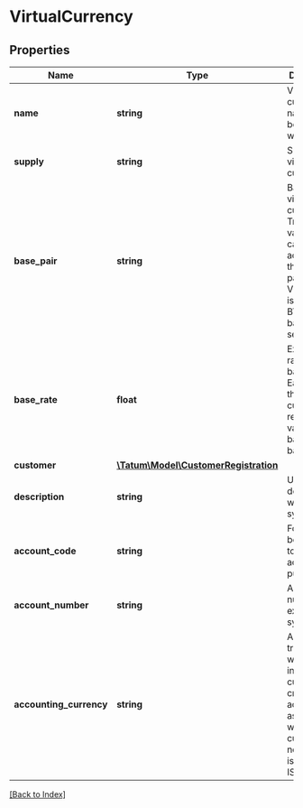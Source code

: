 # VirtualCurrency

## Properties

Name | Type | Description | Notes
------------ | ------------- | ------------- | -------------
**name** | **string** | Virtual currency name. Must be prefixed with &#39;VC_&#39;. |
**supply** | **string** | Supply of virtual currency. |
**base_pair** | **string** | Base pair for virtual currency. Transaction value will be calculated according to this base pair. e.g. 1 VC_VIRTUAL is equal to 1 BTC, if basePair is set to BTC. |
**base_rate** | **float** | Exchange rate of the base pair. Each unit of the created curency will represent value of baseRate*1 basePair. | [optional] [default to 1]
**customer** | [**\Tatum\Model\CustomerRegistration**](CustomerRegistration.md) |  | [optional]
**description** | **string** | Used as a description within Tatum system. | [optional]
**account_code** | **string** | For bookkeeping to distinct account purpose. | [optional]
**account_number** | **string** | Account number from external system. | [optional]
**accounting_currency** | **string** | All transaction will be billed in this currency for created account associated with this currency. If not set, EUR is used. ISO-4217 | [optional]

[[Back to Index]](../index.md)
